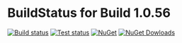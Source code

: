 # BuildStatus for Build 1.0.56

[![Build status](https://img.shields.io/appveyor/ci/TFTomSun/aspnetcore-extensions.svg)](https://www.nuget.org/packages/TomSun.AspNetCore.Extensions/) 
[![Test status](https://img.shields.io/appveyor/tests/TFTomSun/aspnetcore-extensions.svg)](https://www.nuget.org/packages/TomSun.AspNetCore.Extensions/) 
[![NuGet](https://img.shields.io/nuget/v/TomSun.AspNetCore.Extensions.svg?style=flat-square)](https://www.nuget.org/packages/TomSun.AspNetCore.Extensions/) 
[![NuGet Dowloads](https://img.shields.io/nuget/dt/TomSun.AspNetCore.Extensions.svg)](https://www.nuget.org/packages/TomSun.AspNetCore.Extensions/) 


